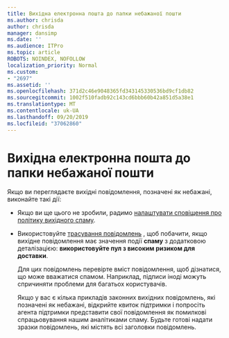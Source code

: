 ```yaml
---
title: Вихідна електронна пошта до папки небажаної пошти
ms.author: chrisda
author: chrisda
manager: dansimp
ms.date: ''
ms.audience: ITPro
ms.topic: article
ROBOTS: NOINDEX, NOFOLLOW
localization_priority: Normal
ms.custom:
- "2697"
ms.assetid: ''
ms.openlocfilehash: 371d2c46e9048365fd343145330536bd9cf1db82
ms.sourcegitcommit: 1002f510fadb92c143cd6bbb60b42a851d5a38e1
ms.translationtype: MT
ms.contentlocale: uk-UA
ms.lasthandoff: 09/20/2019
ms.locfileid: "37062860"
---
```

# <a name="outbound-email-to-junk-email-folder"></a>Вихідна електронна пошта до папки небажаної пошти

Якщо ви переглядаєте вихідні повідомлення, позначені як небажані, виконайте такі дії:

- Якщо ви ще цього не зробили, радимо [налаштувати сповіщення про політику вихідного спаму](https://docs.microsoft.com/office365/securitycompliance/configure-the-outbound-spam-policy).

- Використовуйте [трасування повідомлень](https://docs.microsoft.com/office365/securitycompliance/message-trace-scc) , щоб побачити, якщо вихідне повідомлення має значення події **спаму** з додатковою деталізацією: **використовуйте пул з високим ризиком для доставки**.

  Для цих повідомлень перевірте вміст повідомлення, щоб дізнатися, що може вважатися спамом. Наприклад, підписи іноді можуть спричиняти проблеми для багатьох користувачів.

  Якщо у вас є кілька прикладів законних вихідних повідомлень, які позначені як небажані, відкрийте квиток підтримки і попросіть агента підтримки представити свої повідомлення як помилкові спрацьовування нашим аналітиками спаму. Будьте готові надати зразки повідомлень, які містять всі заголовки повідомлень.
